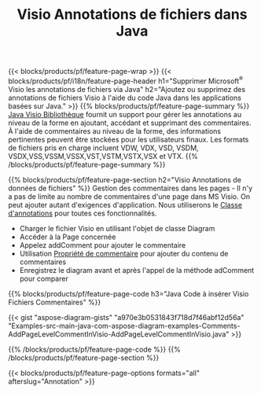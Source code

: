 ﻿---
title: Visio Annotations de fichiers dans Java
url: /fr/java/annotation/
description: Ajoutez ou supprimez l'annotation de données de Visio avec seulement quelques lignes de code Java.
---
{{< blocks/products/pf/feature-page-wrap >}}
{{< blocks/products/pf/i18n/feature-page-header h1="Supprimer Microsoft<sup>&reg;</sup> Visio les annotations de fichiers via Java" h2="Ajoutez ou supprimez des annotations de fichiers Visio à l\'aide du code Java dans les applications basées sur Java." >}}
{{% blocks/products/pf/feature-page-summary %}}
[Java Visio Bibliothèque](/diagram/java/) fournit un support pour gérer les annotations au niveau de la forme en ajoutant, accédant et supprimant des commentaires. À l'aide de commentaires au niveau de la forme, des informations pertinentes peuvent être stockées pour les utilisateurs finaux. Les formats de fichiers pris en charge incluent VDW, VDX, VSD, VSDM, VSDX,VSS,VSSM,VSSX,VST,VSTM,VSTX,VSX et VTX.
{{% /blocks/products/pf/feature-page-summary %}}

{{% blocks/products/pf/feature-page-section h2="Visio Annotations de données de fichiers" %}}
Gestion des commentaires dans les pages - Il n'y a pas de limite au nombre de commentaires d'une page dans MS Visio. On peut ajouter autant d'exigences d'application. Nous utiliserons le [Classe d'annotations](https://apireference.aspose.com/diagram/java/com.aspose.diagram/annotation) pour toutes ces fonctionnalités.

+ Charger le fichier Visio en utilisant l'objet de classe Diagram
+ Accéder à la Page concernée 
+ Appelez addComment pour ajouter le commentaire
+ Utilisation [Propriété de commentaire](https://apireference.aspose.com/diagram/java/com.aspose.diagram/annotation#Comment) pour ajouter du contenu de commentaires 
+ Enregistrez le diagram avant et après l'appel de la méthode adComment pour comparer

{{% blocks/products/pf/feature-page-code h3="Java Code à insérer Visio Fichiers Commentaires" %}}

{{< gist "aspose-diagram-gists" "a970e3b0531843f718d7f46abf12d56a" "Examples-src-main-java-com-aspose-diagram-examples-Comments-AddPageLevelCommentInVisio-AddPageLevelCommentInVisio.java" >}}

{{% /blocks/products/pf/feature-page-code %}}
{{% /blocks/products/pf/feature-page-section %}}

{{< blocks/products/pf/feature-page-options formats="all" afterslug="Annotation" >}}